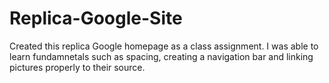 # Replica-Google-Site
Created this replica Google homepage as a class assignment. I was able to learn fundamnetals such as spacing, creating a navigation bar and linking pictures properly to their source.
